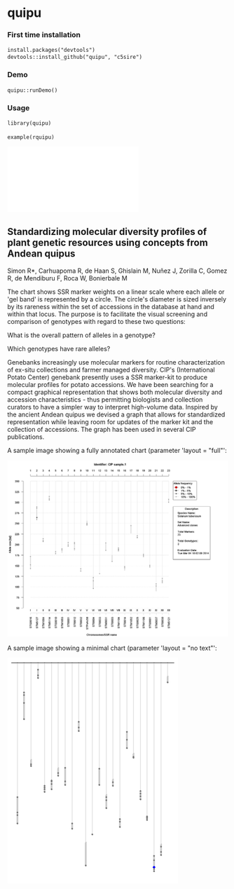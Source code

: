 quipu
=====

### First time installation
```{r}
install.packages("devtools")
devtools::install_github("quipu", "c5sire")
```

### Demo
```{r}
quipu::runDemo()
```

### Usage
```{r}
library(quipu)

example(rquipu)
```

![Tutorial](vignettes/Quipu_tutorial.pdf)

Standardizing molecular diversity profiles of plant genetic resources using concepts from Andean quipus
---------------------

Simon R*, Carhuapoma R, de Haan S, Ghislain M, Nuňez J, Zorilla C, Gomez R, de Mendiburu F, Roca W, Bonierbale M

 The chart shows SSR marker weights on a linear scale where each allele or 'gel band' is represented by a circle. The circle's diameter is sized inversely by its rareness within the set of accessions in the database at hand and within that locus. The purpose is to facilitate the visual screening
and comparison of genotypes with regard to these two questions:
 
What is the overall pattern of alleles in a genotype?
 
Which genotypes have rare alleles?

Genebanks increasingly use molecular markers for routine
    characterization of ex-situ collections and farmer managed diversity. CIP's
    (International Potato Center) genebank presently uses a SSR marker-kit to
    produce molecular profiles for potato accessions. We have been searching
    for a compact graphical representation that shows both
    molecular diversity and accession characteristics - thus permitting
    biologists and collection curators to have a simpler way to interpret
    high-volume data. Inspired by the ancient Andean quipus we devised a graph
    that allows for standardized representation while leaving room for updates
    of the marker kit and the collection of accessions. The graph has been used
    in several CIP publications.
    
A sample image showing a fully annotated chart (parameter 'layout = "full"':

![Sample quipu image](img/sample.1.jpg)

A sample image showing a minimal chart (parameter 'layout = "no text"':

![Sample quipu image](img/no_text.png)

